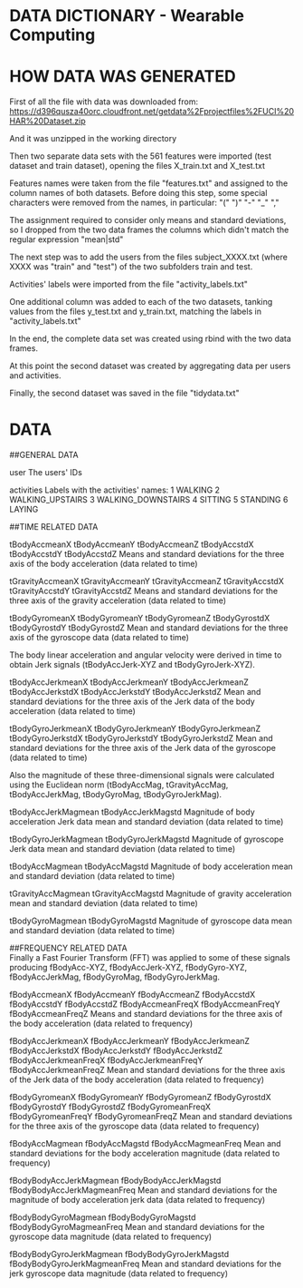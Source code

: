 DATA DICTIONARY - Wearable Computing
====================================

# HOW DATA WAS GENERATED

First of all the file with data was downloaded from:
https://d396qusza40orc.cloudfront.net/getdata%2Fprojectfiles%2FUCI%20HAR%20Dataset.zip

And it was unzipped in the working directory

Then two separate data sets with the 561 features were imported (test dataset and train dataset), opening the files X_train.txt and X_test.txt

Features names were taken from the file "features.txt" and assigned to the column names of both datasets.
Before doing this step, some special characters were removed from the names, in particular: "(" ")" "-" "_" ","

The assignment required to consider only means and standard deviations, so I dropped from the two data frames
the columns which didn't match the regular expression "mean|std"

The next step was to add the users from the files subject_XXXX.txt (where XXXX was "train" and "test") of the two subfolders train and test.

Activities' labels were imported from the file "activity_labels.txt"

One additional column was added to each of the two datasets, tanking values from the files y_test.txt and y_train.txt, matching the labels in "activity_labels.txt"

In the end, the complete data set was created using rbind with the two data frames.

At this point the second dataset was created by aggregating data per users and activities.

Finally, the second dataset was saved in the file "tidydata.txt"


# DATA
##GENERAL DATA

user
	The users' IDs
	
activities
	Labels with the activities' names:
		1 WALKING
		2 WALKING_UPSTAIRS
		3 WALKING_DOWNSTAIRS
		4 SITTING
		5 STANDING
		6 LAYING

##TIME RELATED DATA		
		
tBodyAccmeanX
tBodyAccmeanY
tBodyAccmeanZ
tBodyAccstdX
tBodyAccstdY
tBodyAccstdZ
	Means and standard deviations for the three axis of the body acceleration (data related to time)
	
tGravityAccmeanX
tGravityAccmeanY
tGravityAccmeanZ
tGravityAccstdX
tGravityAccstdY
tGravityAccstdZ
	Means and standard deviations for the three axis of the gravity acceleration (data related to time)

tBodyGyromeanX
tBodyGyromeanY
tBodyGyromeanZ
tBodyGyrostdX
tBodyGyrostdY
tBodyGyrostdZ
	Mean and standard deviations for the three axis of the gyroscope data (data related to time)

The body linear acceleration and angular velocity were derived in time
to obtain Jerk signals (tBodyAccJerk-XYZ and tBodyGyroJerk-XYZ). 	
	
tBodyAccJerkmeanX
tBodyAccJerkmeanY
tBodyAccJerkmeanZ
tBodyAccJerkstdX
tBodyAccJerkstdY
tBodyAccJerkstdZ
	Mean and standard deviations for the three axis of the Jerk data of the body acceleration (data related to time)

tBodyGyroJerkmeanX
tBodyGyroJerkmeanY
tBodyGyroJerkmeanZ
tBodyGyroJerkstdX
tBodyGyroJerkstdY
tBodyGyroJerkstdZ
	Mean and standard deviations for the three axis of the Jerk data of the gyroscope (data related to time)

Also the magnitude of these three-dimensional signals were calculated using the Euclidean norm
(tBodyAccMag, tGravityAccMag, tBodyAccJerkMag, tBodyGyroMag, tBodyGyroJerkMag). 

tBodyAccJerkMagmean
tBodyAccJerkMagstd
	Magnitude of body acceleration Jerk data mean and standard deviation (data related to time) 

tBodyGyroJerkMagmean
tBodyGyroJerkMagstd
	Magnitude of gyroscope Jerk data mean and standard deviation (data related to time) 

tBodyAccMagmean
tBodyAccMagstd
	Magnitude of body acceleration mean and standard deviation (data related to time) 

tGravityAccMagmean
tGravityAccMagstd
	Magnitude of gravity acceleration mean and standard deviation (data related to time) 
	
tBodyGyroMagmean
tBodyGyroMagstd	
	Magnitude of gyroscope data mean and standard deviation (data related to time) 


##FREQUENCY RELATED DATA		
Finally a Fast Fourier Transform (FFT) was applied to some of these signals producing fBodyAcc-XYZ, fBodyAccJerk-XYZ,
fBodyGyro-XYZ, fBodyAccJerkMag, fBodyGyroMag, fBodyGyroJerkMag.

fBodyAccmeanX
fBodyAccmeanY
fBodyAccmeanZ
fBodyAccstdX
fBodyAccstdY
fBodyAccstdZ
fBodyAccmeanFreqX
fBodyAccmeanFreqY
fBodyAccmeanFreqZ
	Means and standard deviations for the three axis of the body acceleration (data related to frequency)
	
fBodyAccJerkmeanX
fBodyAccJerkmeanY
fBodyAccJerkmeanZ
fBodyAccJerkstdX
fBodyAccJerkstdY
fBodyAccJerkstdZ
fBodyAccJerkmeanFreqX
fBodyAccJerkmeanFreqY
fBodyAccJerkmeanFreqZ
	Mean and standard deviations for the three axis of the Jerk data of the body acceleration (data related to frequency)

fBodyGyromeanX
fBodyGyromeanY
fBodyGyromeanZ
fBodyGyrostdX
fBodyGyrostdY
fBodyGyrostdZ
fBodyGyromeanFreqX
fBodyGyromeanFreqY
fBodyGyromeanFreqZ
	Mean and standard deviations for the three axis of the gyroscope data (data related to frequency)

fBodyAccMagmean
fBodyAccMagstd
fBodyAccMagmeanFreq
	Mean and standard deviations for the body acceleration magnitude (data related to frequency)
	
fBodyBodyAccJerkMagmean
fBodyBodyAccJerkMagstd
fBodyBodyAccJerkMagmeanFreq
	Mean and standard deviations for the magnitude of body acceleration jerk data (data related to frequency)

fBodyBodyGyroMagmean
fBodyBodyGyroMagstd
fBodyBodyGyroMagmeanFreq
	Mean and standard deviations for the gyroscope data magnitude (data related to frequency)

fBodyBodyGyroJerkMagmean
fBodyBodyGyroJerkMagstd
fBodyBodyGyroJerkMagmeanFreq
	Mean and standard deviations for the jerk gyroscope data magnitude (data related to frequency)
